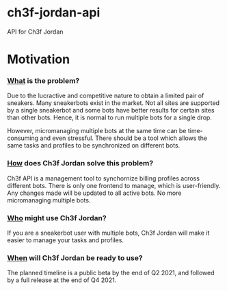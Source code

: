 # ch3f-jordan-api
API for Ch3f Jordan

# Motivation

### <ins>What</ins> is the problem?
Due to the lucractive and competitive nature to obtain a limited pair of sneakers. Many
sneakerbots exist in the market. Not all sites are supported by a single sneakerbot and some bots have better results
for certain sites than other bots. Hence, it is normal to run multiple bots for a single drop. 

However, micromanaging multiple bots at the same time can be time-consuming and even stressful. There should be a tool 
which allows the same tasks and profiles to be synchronized on different bots. 

### <ins>How</ins> does Ch3f Jordan solve this problem?
Ch3f API is a management tool to synchornize billing profiles across different bots. There is only one frontend to 
manage, which is user-friendly. Any changes made will be updated to all active bots. No more micromanaging multiple bots.

### <ins>Who</ins> might use Ch3f Jordan?
If you are a sneakerbot user with multiple bots, Ch3f Jordan will make it easier to manage your tasks and profiles.

### <ins>When</ins> will Ch3f Jordan be ready to use?
The planned timeline is a public beta by the end of Q2 2021, and followed by a full release at the end of Q4 2021. 